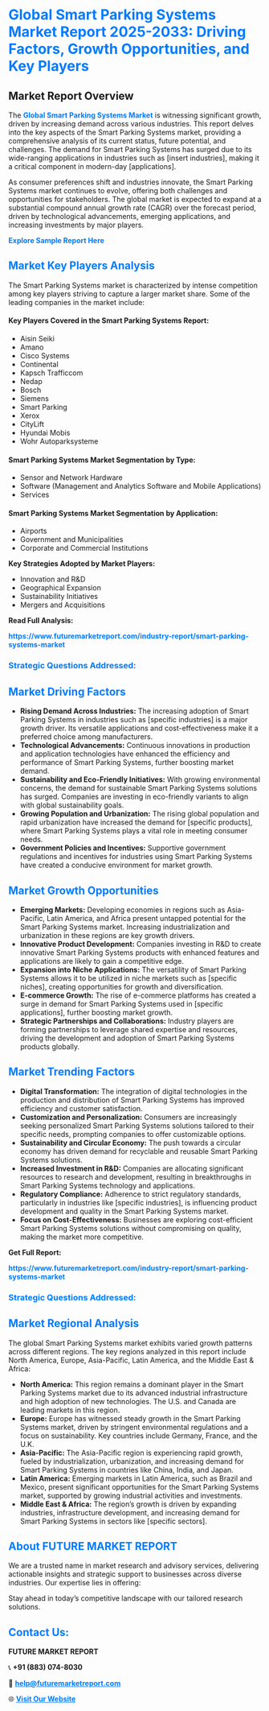 <h1 style="color: #007BFF;">Global Smart Parking Systems Market Report 2025-2033: Driving Factors, Growth Opportunities, and Key Players</h1>

<section id="overview">
<h2>Market Report Overview</h2>
<p>The <a href="https://www.futuremarketreport.com/industry-report/smart-parking-systems-market" style="color: #007BFF; text-decoration: none;"><strong>Global Smart Parking Systems Market</strong></a> is witnessing significant growth, driven by increasing demand across various industries. This report delves into the key aspects of the Smart Parking Systems market, providing a comprehensive analysis of its current status, future potential, and challenges. The demand for Smart Parking Systems has surged due to its wide-ranging applications in industries such as [insert industries], making it a critical component in modern-day [applications].</p>
<p>As consumer preferences shift and industries innovate, the Smart Parking Systems market continues to evolve, offering both challenges and opportunities for stakeholders. The global market is expected to expand at a substantial compound annual growth rate (CAGR) over the forecast period, driven by technological advancements, emerging applications, and increasing investments by major players.</p>
</section>

<section id="overview">
<p><a href="https://www.futuremarketreport.com/request-sample/reportId=56103" style="color: #007BFF; text-decoration: none;"><strong>Explore Sample Report Here</strong></a></p>
</section>

<section id="key-players">
<h2 style="color: #007BFF;">Market Key Players Analysis</h2>
<p>The Smart Parking Systems market is characterized by intense competition among key players striving to capture a larger market share. Some of the leading companies in the market include:</p>
<h4>Key Players Covered in the Smart Parking Systems Report:</h4>
<ul><li>Aisin Seiki</li><li>Amano</li><li>Cisco Systems</li><li>Continental</li><li>Kapsch Trafficcom</li><li>Nedap</li><li>Bosch</li><li>Siemens</li><li>Smart Parking</li><li>Xerox</li><li>CityLift</li><li>Hyundai Mobis</li><li>Wohr Autoparksysteme</li></ul>
<h4>Smart Parking Systems Market Segmentation by Type:</h4>
<ul><li>Sensor and Network Hardware</li><li>Software (Management and Analytics Software and Mobile Applications)</li><li>Services</li></ul>

<h4>Smart Parking Systems Market Segmentation by Application:</h4>
<ul><li>Airports</li><li>Government and Municipalities</li><li>Corporate and Commercial Institutions</li></ul>
<p><strong>Key Strategies Adopted by Market Players:</strong></p>
<ul>
<li>Innovation and R&D</li>
<li>Geographical Expansion</li>
<li>Sustainability Initiatives</li>
<li>Mergers and Acquisitions</li>
</ul>
</section>

<section>
<p><strong>Read Full Analysis: </strong></p><a href="https://www.futuremarketreport.com/industry-report/smart-parking-systems-market" style="color: #007BFF; text-decoration: none;"><strong>https://www.futuremarketreport.com/industry-report/smart-parking-systems-market</strong></a>
<h3 style="color: #007BFF;">Strategic Questions Addressed:</h3>
</section>

<section id="driving-factors">
<h2 style="color: #007BFF;">Market Driving Factors</h2>
<ul>
<li><strong>Rising Demand Across Industries:</strong> The increasing adoption of Smart Parking Systems in industries such as [specific industries] is a major growth driver. Its versatile applications and cost-effectiveness make it a preferred choice among manufacturers.</li>
<li><strong>Technological Advancements:</strong> Continuous innovations in production and application technologies have enhanced the efficiency and performance of Smart Parking Systems, further boosting market demand.</li>
<li><strong>Sustainability and Eco-Friendly Initiatives:</strong> With growing environmental concerns, the demand for sustainable Smart Parking Systems solutions has surged. Companies are investing in eco-friendly variants to align with global sustainability goals.</li>
<li><strong>Growing Population and Urbanization:</strong> The rising global population and rapid urbanization have increased the demand for [specific products], where Smart Parking Systems plays a vital role in meeting consumer needs.</li>
<li><strong>Government Policies and Incentives:</strong> Supportive government regulations and incentives for industries using Smart Parking Systems have created a conducive environment for market growth.</li>
</ul>
</section>

<section id="growth-opportunities">
<h2 style="color: #007BFF;">Market Growth Opportunities</h2>
<ul>
<li><strong>Emerging Markets:</strong> Developing economies in regions such as Asia-Pacific, Latin America, and Africa present untapped potential for the Smart Parking Systems market. Increasing industrialization and urbanization in these regions are key growth drivers.</li>
<li><strong>Innovative Product Development:</strong> Companies investing in R&D to create innovative Smart Parking Systems products with enhanced features and applications are likely to gain a competitive edge.</li>
<li><strong>Expansion into Niche Applications:</strong> The versatility of Smart Parking Systems allows it to be utilized in niche markets such as [specific niches], creating opportunities for growth and diversification.</li>
<li><strong>E-commerce Growth:</strong> The rise of e-commerce platforms has created a surge in demand for Smart Parking Systems used in [specific applications], further boosting market growth.</li>
<li><strong>Strategic Partnerships and Collaborations:</strong> Industry players are forming partnerships to leverage shared expertise and resources, driving the development and adoption of Smart Parking Systems products globally.</li>
</ul>
</section>

<section id="trending-factors">
<h2 style="color: #007BFF;">Market Trending Factors</h2>
<ul>
<li><strong>Digital Transformation:</strong> The integration of digital technologies in the production and distribution of Smart Parking Systems has improved efficiency and customer satisfaction.</li>
<li><strong>Customization and Personalization:</strong> Consumers are increasingly seeking personalized Smart Parking Systems solutions tailored to their specific needs, prompting companies to offer customizable options.</li>
<li><strong>Sustainability and Circular Economy:</strong> The push towards a circular economy has driven demand for recyclable and reusable Smart Parking Systems solutions.</li>
<li><strong>Increased Investment in R&D:</strong> Companies are allocating significant resources to research and development, resulting in breakthroughs in Smart Parking Systems technology and applications.</li>
<li><strong>Regulatory Compliance:</strong> Adherence to strict regulatory standards, particularly in industries like [specific industries], is influencing product development and quality in the Smart Parking Systems market.</li>
<li><strong>Focus on Cost-Effectiveness:</strong> Businesses are exploring cost-efficient Smart Parking Systems solutions without compromising on quality, making the market more competitive.</li>
</ul>
</section>

<section>
<p><strong>Get Full Report: </strong></p><a href="https://www.futuremarketreport.com/industry-report/smart-parking-systems-market" style="color: #007BFF; text-decoration: none;"><strong>https://www.futuremarketreport.com/industry-report/smart-parking-systems-market</strong></a>
<h3 style="color: #007BFF;">Strategic Questions Addressed:</h3>
</section>


<section id="regional-analysis">
<h2 style="color: #007BFF;">Market Regional Analysis</h2>
<p>The global Smart Parking Systems market exhibits varied growth patterns across different regions. The key regions analyzed in this report include North America, Europe, Asia-Pacific, Latin America, and the Middle East & Africa:</p>
<ul>
<li><strong>North America:</strong> This region remains a dominant player in the Smart Parking Systems market due to its advanced industrial infrastructure and high adoption of new technologies. The U.S. and Canada are leading markets in this region.</li>
<li><strong>Europe:</strong> Europe has witnessed steady growth in the Smart Parking Systems market, driven by stringent environmental regulations and a focus on sustainability. Key countries include Germany, France, and the U.K.</li>
<li><strong>Asia-Pacific:</strong> The Asia-Pacific region is experiencing rapid growth, fueled by industrialization, urbanization, and increasing demand for Smart Parking Systems in countries like China, India, and Japan.</li>
<li><strong>Latin America:</strong> Emerging markets in Latin America, such as Brazil and Mexico, present significant opportunities for the Smart Parking Systems market, supported by growing industrial activities and investments.</li>
<li><strong>Middle East & Africa:</strong> The region’s growth is driven by expanding industries, infrastructure development, and increasing demand for Smart Parking Systems in sectors like [specific sectors].</li>
</ul>
</section>

<footer>
<h2 style="color: #007BFF;">About FUTURE MARKET REPORT</h2>
<p>We are a trusted name in market research and advisory services, delivering actionable insights and strategic support to businesses across diverse industries. Our expertise lies in offering:</p>

<p>Stay ahead in today’s competitive landscape with our tailored research solutions.</p>

<h2 style="color: #007BFF;">Contact Us:</h2>
<p><strong>FUTURE MARKET REPORT</strong></p>
<p>📞 <strong>+91 (883) 074-8030</strong></p>
<p>📧 <strong><a href="mailto:help@futuremarketreport.com" style="color: #007BFF;">help@futuremarketreport.com</a></strong></p>
<p>🌐 <strong><a href="https://www.futuremarketreport.com/" style="color: #007BFF;">Visit Our Website</a></strong></p>
</footer>